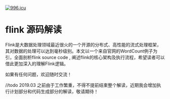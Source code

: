 [![996.icu](https://img.shields.io/badge/link-996.icu-red.svg)](https://996.icu)
# flink 源码解读


Flink是大数据处理领域最近很火的一个开源的分布式、高性能的流式处理框架，其对数据的处理可以达到毫秒级别。本文以一个来自官网的WordCount例子为引，全面剖析flink source code , 阐述flink的核心架构及执行流程，希望读者可以借此更加深入的理解Flink逻辑。

如果有任何问题，欢迎随时交流！

//todo 2019.03
之前由于工作繁重，不得不提前结束整个解读，近期我会增加执行计划部分和代码生成部分的解读，敬请期待！
